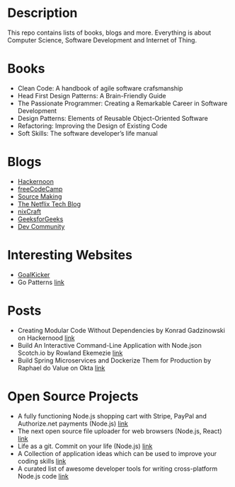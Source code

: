 # Description
This repo contains lists of books, blogs and more. Everything is about Computer Science, Software Development and Internet of Thing.
# Books
- Clean Code: A handbook of agile software crafsmanship
- Head First Design Patterns: A Brain-Friendly Guide
- The Passionate Programmer: Creating a Remarkable Career in Software Development
- Design Patterns: Elements of Reusable Object-Oriented Software
- Refactoring: Improving the Design of Existing Code
- Soft Skills: The software developer’s life manual
# Blogs
- [Hackernoon](https://hackernoon.com)
- [freeCodeCamp](https://medium.freecodecamp.org)
- [Source Making](https://sourcemaking.com/)
- [The Netflix Tech Blog](https://medium.com/netflix-techblog)
- [nixCraft](https://www.cyberciti.biz/)
- [GeeksforGeeks](https://www.geeksforgeeks.org/)
- [Dev Community](https://dev.to/)
# Interesting Websites
- [GoalKicker](https://goalkicker.com/)
- Go Patterns [link](http://tmrts.com/go-patterns/#structural-patterns)
# Posts
- Creating Modular Code Without Dependencies by Konrad Gadzinowski on Hackernood [link](https://hackernoon.com/creating-truly-modular-code-with-no-dependencies-16f8f784d4a6)
- Build An Interactive Command-Line Application with Node.json Scotch.io by Rowland Ekemezie [link](https://scotch.io/tutorials/build-an-interactive-command-line-application-with-nodejs)
- Build Spring Microservices and Dockerize Them for Production by Raphael do Value on Okta [link](https://developer.okta.com/blog/2019/02/28/spring-microservices-docker)
# Open Source Projects
- A fully functioning Node.js shopping cart with Stripe, PayPal and Authorize.net payments (Node.js) [link](https://github.com/mrvautin/expressCart)
- The next open source file uploader for web browsers (Node.js, React) [link](https://github.com/transloadit/uppy)
- Life as a git. Commit on your life (Node.js) [link](https://github.com/ByronHsu/life-commit)
- A Collection of application ideas which can be used to improve your coding skills [link](https://github.com/florinpop17/app-ideas)
- A curated list of awesome developer tools for writing cross-platform Node.js code [link](https://github.com/bcoe/awesome-cross-platform-nodejs)
